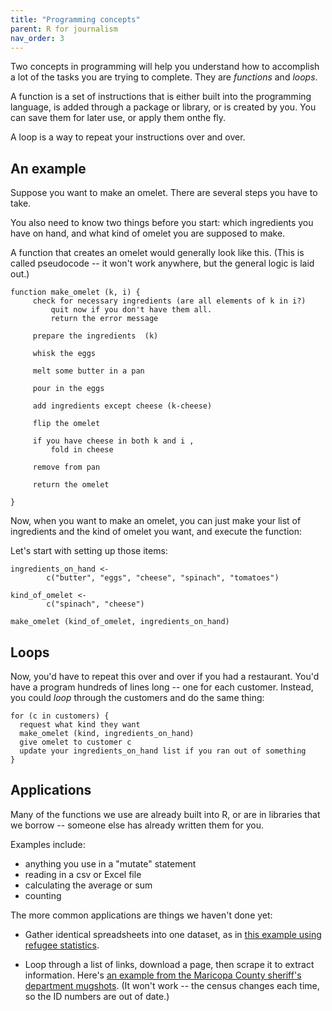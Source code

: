 ```yaml
---
title: "Programming concepts"
parent: R for journalism
nav_order: 3
---
```


Two concepts in programming will help you understand how to accomplish a lot of the tasks you are trying to complete. They are *functions* and *loops*.

A function is a set of instructions that is either built into the programming language, is added through a package or library, or is created by you. You can save them for later use, or apply them onthe fly.

A loop is a way to repeat your instructions over and over.

## An example

Suppose you want to make an omelet. There are several steps you have to take.

You also need to know two things before you start: which ingredients you have on hand, and what kind of omelet you are supposed to make.


A function that creates an omelet would generally look like this. (This is called pseudocode -- it won't work anywhere, but the general logic is laid out.)

    function make_omelet (k, i) {
         check for necessary ingredients (are all elements of k in i?)
             quit now if you don't have them all.  
             return the error message

         prepare the ingredients  (k)

         whisk the eggs

         melt some butter in a pan

         pour in the eggs

         add ingredients except cheese (k-cheese)

         flip the omelet

         if you have cheese in both k and i ,
             fold in cheese

         remove from pan

         return the omelet

    }


Now, when you want to make an omelet, you can just make your list of ingredients and the kind of omelet you want, and execute the function:

Let's start with setting up those items:


    ingredients_on_hand <-
            c("butter", "eggs", "cheese", "spinach", "tomatoes")

    kind_of_omelet <-
            c("spinach", "cheese")

    make_omelet (kind_of_omelet, ingredients_on_hand)

## Loops

Now, you'd have to repeat this over and over if you had a restaurant. You'd have a program hundreds of lines long -- one for each customer. Instead, you could *loop* through the customers and do the same thing:


    for (c in customers) {
      request what kind they want
      make_omelet (kind, ingredients_on_hand)
      give omelet to customer c
      update your ingredients_on_hand list if you ran out of something
    }

## Applications

Many of the functions we use are already built into R, or are in libraries that we borrow -- someone else has already written them for you.

Examples include:

* anything you use in a "mutate" statement
* reading in a csv or Excel file
* calculating the average or sum
* counting

The more common applications are things we haven't done yet:

* Gather identical spreadsheets into one dataset, as in [this example using refugee statistics](https://cronkitedata.github.io/rstats-training/refugees-loop.html).

* Loop through a list of links, download a page, then scrape it to extract information. Here's [an example from the Maricopa County sheriff's department mugshots](https://cronkitedata.github.io/rstats-training/rscraping/mugshots-scrape.html). (It won't work -- the census changes each time, so the ID numbers are out of date.) 
